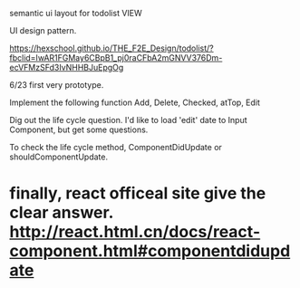 semantic ui layout for todolist VIEW

UI design pattern.

https://hexschool.github.io/THE_F2E_Design/todolist/?fbclid=IwAR1FGMay6CBpB1_pj0raCFbA2mGNVV376Dm-ecVFMzSFd3IvNHHBJuEpgOg


6/23 first very prototype.

Implement the following function
Add, Delete, Checked, atTop, Edit

Dig out the life cycle question.
I'd like to load 'edit' date to Input Component, but get some questions.

To check the life cycle method,
ComponentDidUpdate or shouldComponentUpdate.

finally, react officeal site give the clear answer.
http://react.html.cn/docs/react-component.html#componentdidupdate
==========

